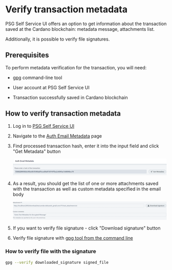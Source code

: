# Verify transaction metadata

PSG Self Service UI offers an option to get information about the transaction saved at the Cardano blockchain: metadata message, attachments list.

Additionally, it is possible to verify file signatures.

## Prerequisites

To perform metadata verification for the transaction, you will need:

* [gpg](https://gpgtools.org/) command-line tool

* User account at PSG Self Service UI

* Transaction successfully saved in Cardano blockchain

## How to verify transaction metadata

1. Log in to [PSG Self Service UI](https://test.iog.services/)

2. Navigate to the [Auth Email Metadata](https://test.iog.services/authemailmetadata) page

3. Find processed transaction hash, enter it into the input field and click "Get Metadata" button

   ![Hash](./pictures/transactionHash.png)

4. As a result, you should get the list of one or more attachments saved with the transaction as
   well as custom metadata specified in the email body

   ![MetadataInfo](./pictures/metadataInfo.png)

5. If you want to verify file signature - click "Download signature" button

6. Verify file signature with [gpg tool from the command line](#how_to_verify_file_with_signature)

### How to verify file with the signature

``` bash
gpg --verify downloaded_signature signed_file
```